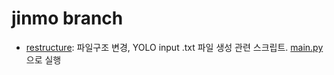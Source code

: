 # jinmo branch

- [restructure](restructure): 파일구조 변경, YOLO input .txt 파일 생성 관련 스크립트. [main.py](restructure/main.py)으로 실행